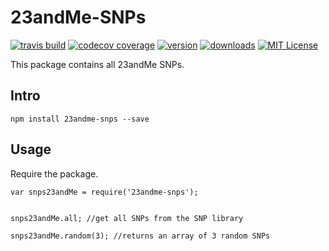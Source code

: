 # 23andMe-SNPs
[![travis build](https://img.shields.io/travis/vporta/23andMe-SNPs.svg)](https://travis-ci.org/vporta/23andMe-SNPs)
[![codecov coverage](https://img.shields.io/codecov/c/github/vporta/23andme-snps.svg?maxAge=2592000)](https://codecov.io/gh/vporta/23andMe-SNPs)
[![version](https://img.shields.io/npm/v/23andme-snps.svg?maxAge=2592000)](https://www.npmjs.com/package/23andme-snps)
[![downloads](https://img.shields.io/npm/dm/23andme-snps.svg?maxAge=2592000)](https://npm-stat.com/charts.html?package=23andme-snps)
[![MIT License](https://img.shields.io/npm/l/23andme-snps.svg?maxAge=2592000)](https://opensource.org/licenses/MIT)

This package contains all 23andMe SNPs. 

## Intro
`npm install 23andme-snps --save`

## Usage
Require the package. 
```
var snps23andMe = require('23andme-snps');


snps23andMe.all; //get all SNPs from the SNP library

snps23andMe.random(3); //returns an array of 3 random SNPs
```

  






